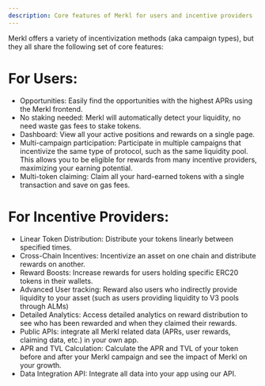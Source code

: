 ```yaml
---
description: Core features of Merkl for users and incentive providers
---
```

Merkl offers a variety of incentivization methods (aka campaign types), but they all share the following set of core features:

# For Users:
- Opportunities: Easily find the opportunities with the highest APRs using the Merkl frontend.
- No staking needed: Merkl will automatically detect your liquidity, no need waste gas fees to stake tokens.
- Dashboard: View all your active positions and rewards on a single page.
- Multi-campaign participation: Participate in multiple campaigns that incentivize the same type of protocol, such as the same liquidity pool. This allows you to be eligible for rewards from many incentive providers, maximizing your earning potential.
- Multi-token claiming: Claim all your hard-earned tokens with a single transaction and save on gas fees.

# For Incentive Providers:
- Linear Token Distribution: Distribute your tokens linearly between specified times.
- Cross-Chain Incentives: Incentivize an asset on one chain and distribute rewards on another.
- Reward Boosts: Increase rewards for users holding specific ERC20 tokens in their wallets.
- Advanced User tracking: Reward also users who indirectly provide liquidity to your asset (such as users providing liquidity to V3 pools through ALMs) 
- Detailed Analytics: Access detailed analytics on reward distribution to see who has been rewarded and when they claimed their rewards.
- Public APIs: integrate all Merkl related data (APRs, user rewards, claiming data, etc.) in your own app.
- APR and TVL Calculation: Calculate the APR and TVL of your token before and after your Merkl campaign and see the impact of Merkl on your growth.
- Data Integration API: Integrate all data into your app using our API.